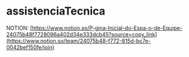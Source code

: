 # assistenciaTecnica

NOTION: [https://www.notion.so/P-gina-Inicial-do-Espa-o-de-Equipe-24075b48f7728096a402d34e333dcb45?source=copy_link](https://www.notion.so/team/24075b48-f772-815d-bc7e-0042bef150fe/join)
